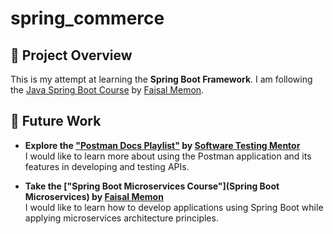 # spring_commerce

## 📝 Project Overview

This is my attempt at learning the **Spring Boot Framework**. I am following the [Java Spring Boot Course](https://www.udemy.com/course/spring-boot-using-intellij-build-a-real-world-project/) by [Faisal Memon](https://www.udemy.com/user/faisal-memon-3/).

## 🧭 Future Work

- **Explore the ["Postman Docs Playlist"](https://www.youtube.com/playlist?list=PLL34mf651faNJ6Wm8elGZl5mr9Zf14dWH) by [Software Testing Mentor](https://www.youtube.com/@softwaretestingmentor)**  
  I would like to learn more about using the Postman application and its features in developing and testing APIs.

- **Take the ["Spring Boot Microservices Course"](Spring Boot Microservices) by [Faisal Memon](https://www.udemy.com/user/faisal-memon-3/)**  
  I would like to learn how to develop applications using Spring Boot while applying microservices architecture principles.
